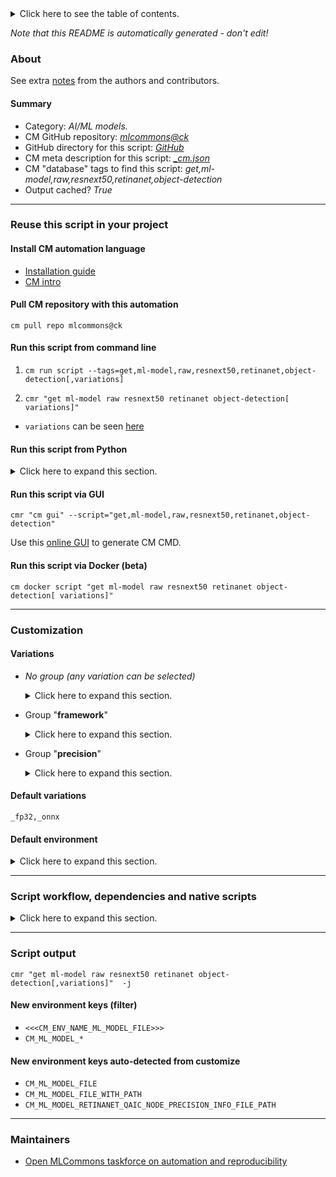 <details>
<summary>Click here to see the table of contents.</summary>

* [About](#about)
* [Summary](#summary)
* [Reuse this script in your project](#reuse-this-script-in-your-project)
  * [ Install CM automation language](#install-cm-automation-language)
  * [ Check CM script flags](#check-cm-script-flags)
  * [ Run this script from command line](#run-this-script-from-command-line)
  * [ Run this script from Python](#run-this-script-from-python)
  * [ Run this script via GUI](#run-this-script-via-gui)
  * [ Run this script via Docker (beta)](#run-this-script-via-docker-(beta))
* [Customization](#customization)
  * [ Variations](#variations)
  * [ Default environment](#default-environment)
* [Script workflow, dependencies and native scripts](#script-workflow-dependencies-and-native-scripts)
* [Script output](#script-output)
* [New environment keys (filter)](#new-environment-keys-(filter))
* [New environment keys auto-detected from customize](#new-environment-keys-auto-detected-from-customize)
* [Maintainers](#maintainers)

</details>

*Note that this README is automatically generated - don't edit!*

### About


See extra [notes](README-extra.md) from the authors and contributors.

#### Summary

* Category: *AI/ML models.*
* CM GitHub repository: *[mlcommons@ck](https://github.com/mlcommons/ck/tree/master/cm-mlops)*
* GitHub directory for this script: *[GitHub](https://github.com/mlcommons/ck/tree/master/cm-mlops/script/get-ml-model-retinanet)*
* CM meta description for this script: *[_cm.json](_cm.json)*
* CM "database" tags to find this script: *get,ml-model,raw,resnext50,retinanet,object-detection*
* Output cached? *True*
___
### Reuse this script in your project

#### Install CM automation language

* [Installation guide](https://github.com/mlcommons/ck/blob/master/docs/installation.md)
* [CM intro](https://doi.org/10.5281/zenodo.8105339)

#### Pull CM repository with this automation

```cm pull repo mlcommons@ck```


#### Run this script from command line

1. `cm run script --tags=get,ml-model,raw,resnext50,retinanet,object-detection[,variations] `

2. `cmr "get ml-model raw resnext50 retinanet object-detection[ variations]" `

* `variations` can be seen [here](#variations)

#### Run this script from Python

<details>
<summary>Click here to expand this section.</summary>

```python

import cmind

r = cmind.access({'action':'run'
                  'automation':'script',
                  'tags':'get,ml-model,raw,resnext50,retinanet,object-detection'
                  'out':'con',
                  ...
                  (other input keys for this script)
                  ...
                 })

if r['return']>0:
    print (r['error'])

```

</details>


#### Run this script via GUI

```cmr "cm gui" --script="get,ml-model,raw,resnext50,retinanet,object-detection"```

Use this [online GUI](https://cKnowledge.org/cm-gui/?tags=get,ml-model,raw,resnext50,retinanet,object-detection) to generate CM CMD.

#### Run this script via Docker (beta)

`cm docker script "get ml-model raw resnext50 retinanet object-detection[ variations]" `

___
### Customization


#### Variations

  * *No group (any variation can be selected)*
    <details>
    <summary>Click here to expand this section.</summary>

    * `_no-nms`
      - Environment variables:
        - *CM_TMP_ML_MODEL_RETINANET_NO_NMS*: `yes`
        - *CM_ML_MODEL_RETINANET_NO_NMS*: `yes`
        - *CM_QAIC_PRINT_NODE_PRECISION_INFO*: `yes`
      - Workflow:
    * `_onnx,fp32`
      - Environment variables:
        - *CM_PACKAGE_URL*: `https://zenodo.org/record/6617879/files/resnext50_32x4d_fpn.onnx`
        - *CM_ML_MODEL_ACCURACY*: `0.3757`
      - Workflow:
    * `_onnx,no-nms`
      - Workflow:
        1. ***Read "deps" on other CM scripts***
           * get,python3
             * CM names: `--adr.['python, python3']...`
             - CM script: [get-python3](https://github.com/mlcommons/ck/tree/master/cm-mlops/script/get-python3)
           * get,generic-python-lib,_package.onnx
             - CM script: [get-generic-python-lib](https://github.com/mlcommons/ck/tree/master/cm-mlops/script/get-generic-python-lib)
           * get,generic-python-lib,_package.onnxsim
             - CM script: [get-generic-python-lib](https://github.com/mlcommons/ck/tree/master/cm-mlops/script/get-generic-python-lib)
           * download,file,_url.https://raw.githubusercontent.com/arjunsuresh/ck-qaic/main/package/model-onnx-mlperf-retinanet-no-nms/remove-nms-and-extract-priors.patch
             - CM script: [download-file](https://github.com/mlcommons/ck/tree/master/cm-mlops/script/download-file)
           * get,git,repo,_repo.https://github.com/mlcommons/training.git,_patch
             * CM names: `--adr.['mlperf-training-src']...`
             - CM script: [get-git-repo](https://github.com/mlcommons/ck/tree/master/cm-mlops/script/get-git-repo)
           * get,ml-model,retinanet,_pytorch,_fp32,_weights
             * CM names: `--adr.['pytorch-weights']...`
             - CM script: [get-ml-model-retinanet](https://github.com/mlcommons/ck/tree/master/cm-mlops/script/get-ml-model-retinanet)
           * get,generic-python-lib,_package.torch
             * CM names: `--adr.['torch', 'pytorch']...`
             - CM script: [get-generic-python-lib](https://github.com/mlcommons/ck/tree/master/cm-mlops/script/get-generic-python-lib)
    * `_pytorch,fp32`
      - Environment variables:
        - *CM_PACKAGE_URL*: `https://zenodo.org/record/6617981/files/resnext50_32x4d_fpn.pth`
        - *CM_ML_MODEL_ACCURACY*: `0.3755`
      - Workflow:
    * `_pytorch,fp32,weights`
      - Environment variables:
        - *CM_PACKAGE_URL*: `https://zenodo.org/record/6605272/files/retinanet_model_10.zip?download=1`
        - *CM_UNZIP*: `yes`
        - *CM_ML_MODEL_FILE*: `retinanet_model_10.pth`
        - *CM_ML_MODEL_ACCURACY*: `0.3755`
      - Workflow:
    * `_weights`
      - Environment variables:
        - *CM_MODEL_WEIGHTS_FILE*: `yes`
      - Workflow:

    </details>


  * Group "**framework**"
    <details>
    <summary>Click here to expand this section.</summary>

    * **`_onnx`** (default)
      - Environment variables:
        - *CM_ML_MODEL_DATA_LAYOUT*: `NCHW`
        - *CM_ML_MODEL_FRAMEWORK*: `onnx`
      - Workflow:
    * `_pytorch`
      - Environment variables:
        - *CM_ML_MODEL_DATA_LAYOUT*: `NCHW`
        - *CM_ML_MODEL_FRAMEWORK*: `pytorch`
      - Workflow:

    </details>


  * Group "**precision**"
    <details>
    <summary>Click here to expand this section.</summary>

    * **`_fp32`** (default)
      - Environment variables:
        - *CM_ML_MODEL_INPUT_DATA_TYPES*: `fp32`
        - *CM_ML_MODEL_PRECISION*: `fp32`
        - *CM_ML_MODEL_WEIGHT_DATA_TYPES*: `fp32`
      - Workflow:

    </details>


#### Default variations

`_fp32,_onnx`
#### Default environment

<details>
<summary>Click here to expand this section.</summary>

These keys can be updated via `--env.KEY=VALUE` or `env` dictionary in `@input.json` or using script flags.


</details>

___
### Script workflow, dependencies and native scripts

<details>
<summary>Click here to expand this section.</summary>

  1. Read "deps" on other CM scripts from [meta](https://github.com/mlcommons/ck/tree/master/cm-mlops/script/get-ml-model-retinanet/_cm.json)
  1. ***Run "preprocess" function from [customize.py](https://github.com/mlcommons/ck/tree/master/cm-mlops/script/get-ml-model-retinanet/customize.py)***
  1. ***Read "prehook_deps" on other CM scripts from [meta](https://github.com/mlcommons/ck/tree/master/cm-mlops/script/get-ml-model-retinanet/_cm.json)***
     * download-and-extract
       * `if (CM_TMP_ML_MODEL_RETINANET_NO_NMS  != yes)`
       * CM names: `--adr.['dae']...`
       - CM script: [download-and-extract](https://github.com/mlcommons/ck/tree/master/cm-mlops/script/download-and-extract)
  1. ***Run native script if exists***
     * [run-no-nms.sh](https://github.com/mlcommons/ck/tree/master/cm-mlops/script/get-ml-model-retinanet/run-no-nms.sh)
  1. Read "posthook_deps" on other CM scripts from [meta](https://github.com/mlcommons/ck/tree/master/cm-mlops/script/get-ml-model-retinanet/_cm.json)
  1. ***Run "postrocess" function from [customize.py](https://github.com/mlcommons/ck/tree/master/cm-mlops/script/get-ml-model-retinanet/customize.py)***
  1. Read "post_deps" on other CM scripts from [meta](https://github.com/mlcommons/ck/tree/master/cm-mlops/script/get-ml-model-retinanet/_cm.json)
</details>

___
### Script output
`cmr "get ml-model raw resnext50 retinanet object-detection[,variations]"  -j`
#### New environment keys (filter)

* `<<<CM_ENV_NAME_ML_MODEL_FILE>>>`
* `CM_ML_MODEL_*`
#### New environment keys auto-detected from customize

* `CM_ML_MODEL_FILE`
* `CM_ML_MODEL_FILE_WITH_PATH`
* `CM_ML_MODEL_RETINANET_QAIC_NODE_PRECISION_INFO_FILE_PATH`
___
### Maintainers

* [Open MLCommons taskforce on automation and reproducibility](https://github.com/mlcommons/ck/blob/master/docs/taskforce.md)